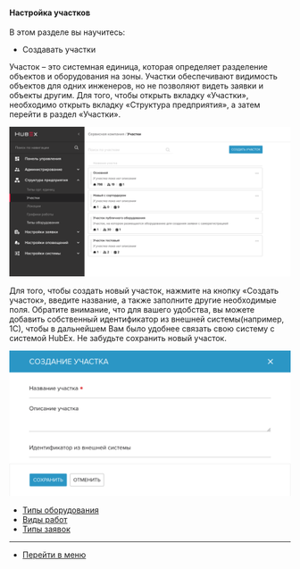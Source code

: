 #### Настройка участков
В этом разделе вы научитесь:
- Создавать участки

Участок – это системная единица, которая определяет разделение объектов и оборудования на зоны. Участки обеспечивают видимость объектов для одних инженеров, но не позволяют видеть заявки и объекты другим. Для того, чтобы открыть вкладку «Участки», необходимо открыть вкладку «Структура предприятия», а затем перейти в раздел «Участки».

![Places1](/attachments/images/FAQ/ADMIN/Places/place1.png)

Для того, чтобы создать новый участок, нажмите на кнопку «Создать участок», введите название, а также заполните другие необходимые поля. Обратите внимание, что для вашего удобства, вы можете добавить собственный идентификатор из внешней системы(например, 1С), чтобы в дальнейшем Вам было удобнее связать свою систему с системой HubEx. Не забудьте сохранить новый участок.

![Places2](/attachments/images/FAQ/ADMIN/Places/place2.png)



- [Типы оборудования](./ObjectsType.md)
- [Виды работ](./WorkType.md)
- [Типы заявок](./TicketType/.md)

____
- [Перейти в меню](http://wiki.hubex.ru)
